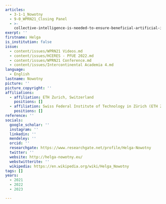 ```yaml
---
articles:
  - 3-1-1_Nowotny
  - 9-0_WPRN21_Closing Panel
  - >-
    collective-intelligence-is-needed-to-ensure-beneficial-artificial-intelligence
exerpt: ''
firstname: Helga
is_institution: false
issue:
  - content/issues/WPRN21 Videos.md
  - content/issues/HCERES - PFUE 2022.md
  - content/issues/WPRN21 Conference.md
  - content/issues/Intercontinental Academia 4.md
language:
  - English
lastname: Nowotny
picture: ''
picture_copyright: ''
affiliations:
  - affiliation: ETH Zurich, Switzerland
    positions: []
  - affiliation: Swiss Federal Institute of Technology in Zürich (ETH Zurich), Switzerland
    positions: []
reference: ''
socials:
  google_scholar: ''
  instagram: ''
  linkedin: ''
  mendeley: ''
  orcid: ''
  researchgate: https://www.researchgate.net/profile/Helga-Nowotny
  twitter: ''
  website: http://helga-nowotny.eu/
  webstwitterite: ''
  wikipedia: https://en.wikipedia.org/wiki/Helga_Nowotny
tags: []
years:
  - 2021
  - 2022
  - 2023

---
```

